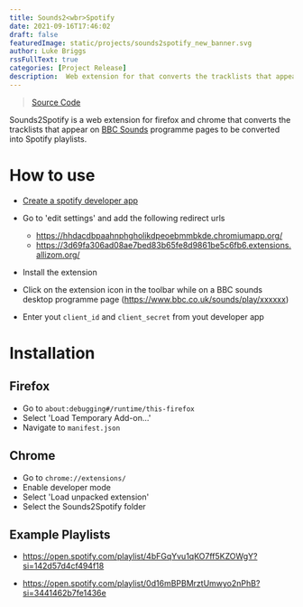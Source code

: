 ```yaml
---
title: Sounds2<wbr>Spotify
date: 2021-09-16T17:46:02
draft: false
featuredImage: static/projects/sounds2spotify_new_banner.svg
author: Luke Briggs
rssFullText: true
categories: [Project Release]
description:  Web extension for that converts the tracklists that appear on BBC Sounds into Spotify playlists.
---
```


> [Source Code](https://github.com/LukeBriggsDev/Sounds2Spotify)

Sounds2Spotify is a web extension for firefox and chrome that converts the tracklists that appear on [BBC Sounds](https://bbc.co.uk/sounds) programme pages to be converted into Spotify playlists.

# How to use
- [Create a spotify developer app](https://developer.spotify.com/dashboard/)

- Go to 'edit settings' and add the following redirect urls
  - https://hhdacdbpaahnphgholikdpeoebmmbkde.chromiumapp.org/
  - https://3d69fa306ad08ae7bed83b65fe8d9861be5c6fb6.extensions.allizom.org/

- Install the extension

- Click on the extension icon in the toolbar while on a BBC sounds desktop programme page (https://www.bbc.co.uk/sounds/play/xxxxxx) 

- Enter yout `client_id` and `client_secret` from yout developer app

# Installation

## Firefox
- Go to `about:debugging#/runtime/this-firefox` 
- Select 'Load Temporary Add-on...'
- Navigate to `manifest.json`

## Chrome
- Go to `chrome://extensions/`
- Enable developer mode
- Select 'Load unpacked extension'
- Select the Sounds2Spotify folder

## Example Playlists
- https://open.spotify.com/playlist/4bFGqYvu1qKO7ff5KZOWgY?si=142d57d4cf494f18

- https://open.spotify.com/playlist/0d16mBPBMrztUmwyo2nPhB?si=3441462b7fe1436e